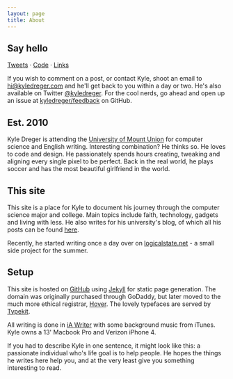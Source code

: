 ```yaml
---
layout: page
title: About
---
```


## Say hello

[Tweets](http://twitter.com/kyledreger) &middot; [Code](http://github.com/kyledreger) &middot; [Links](http://pinboard.in/u:kyledreger)

If you wish to comment on a post, or contact Kyle, shoot  an email to <hi@kyledreger.com> and he'll get back to you within a day or two. He's also available on Twitter [@kyledreger](http://twitter.com/kyledreger). For the cool nerds, go ahead and open up an issue at [kyledreger/feedback](https://github.com/kyledreger/feedback/issues/new) on GitHub.

## Est. 2010

Kyle Dreger is attending the [University of Mount Union](http://mountunion.edu) for computer science and English writing. Interesting combination? He thinks so. He loves to code and design. He passionately spends hours creating, tweaking and aligning every single pixel to be perfect. Back in the real world, he plays soccer and has the most beautiful girlfriend in the world.

## This site

This site is a place for Kyle to document his journey through the computer science major and college. Main topics include faith, technology, gadgets and living with less. He also writes for his university's blog, of which all his posts can be found [here](http://blog.mountunion.edu/blog/author/dregerkq/). 

Recently, he started writing once a day over on [logicalstate.net](http://logicalstate.net) - a small side project for the summer. 

## Setup

This site is hosted on [GitHub](http://github.com) using [Jekyll](https://github.com/mojombo/jekyll/) for static page generation. The domain was originally purchased through GoDaddy, but later moved to the much more ethical registrar, [Hover](http://hover.com). The lovely typefaces are served by [Typekit](http://typekit.com). 

All writing is done in [iA Writer](http://www.iawriter.com/) with some background music from iTunes. Kyle owns a 13' Macbook Pro and Verizon iPhone 4.

If you had to describe Kyle in one sentence, it might look like this: a passionate individual who's life goal is to help people. He hopes the things he writes here help you, and at the very least give you something interesting to read.